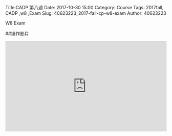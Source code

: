 Title:CADP 第八週
Date: 2017-10-30 15:00
Category: Course
Tags: 2017fall, CADP ,w8 ,Exam
Slug: 40623223_2017-fall-cp-w8-exam
Author: 40623223

W8 Exam

<!-- PELICAN_END_SUMMARY -->


##操作影片
<div style="position:relative;height:0;padding-bottom:56.25%"><iframe src="https://www.youtube.com/embed/cGpvvw64s-o?ecver=2" style="position:absolute;width:100%;height:100%;left:0" width="640" height="360" frameborder="0" gesture="media" allowfullscreen></iframe></div>

